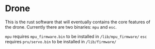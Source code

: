 # Drone

This is the rust software that will eventually contains the core features of the 
drone. Currently there are two binaries: `mpu` and `esc`.

`mpu` requires `mpu_firmware.bin` to be installed in `/lib/mpu_firmware/`
`esc` requires `pru/servo.bin` to be installed in `/lib/firmware/`
